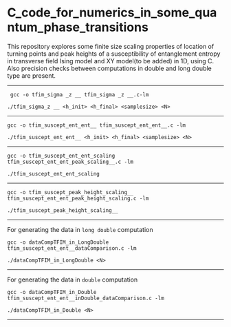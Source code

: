 # C_code_for_numerics_in_some_quantum_phase_transitions

This repository explores some finite size scaling properties of location of turning points and peak heights of a susceptibility of entanglement entropy in transverse field Ising model and XY model(to be added) in 1D, using C. Also precision checks between computations in double and long double type are present. 



-----------------------------


` gcc -o tfim_sigma _z __ tfim_sigma _z __.c-lm`

`./tfim_sigma_z __ <h_init> <h_final> <samplesize> <N>`


-----------------------------


`gcc -o tfim_suscept_ent_ent__ tfim_suscept_ent_ent__.c -lm`

`./tfim_suscept_ent_ent__ <h_init> <h_final> <samplesize> <N>`


-----------------------------


`gcc -o tfim_suscept_ent_ent_scaling tfim_suscept_ent_ent_peak_scaling__.c -lm`

`./tfim_suscept_ent_ent_scaling`


-----------------------------


`gcc -o tfim_suscept_peak_height_scaling__ tfim_suscept_ent_ent_peak_height_scaling.c -lm`

`./tfim_suscept_peak_height_scaling__`


-----------------------------


For generating the data in `long double` computation

`gcc -o dataCompTFIM_in_LongDouble tfim_suscept_ent_ent__dataComparison.c -lm`

`./dataCompTFIM_in_LongDouble <N>`   


----------------------------



For generating the data in `double` computation

`gcc -o dataCompTFIM_in_Double tfim_suscept_ent_ent__inDouble_dataComparison.c -lm`

`./dataCompTFIM_in_Double <N>`


----------------------------

